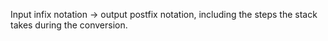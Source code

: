 Input infix notation -> output postfix notation, including the steps the stack takes during the conversion.
